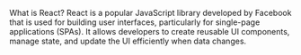 What is React?
React is a popular JavaScript library developed by Facebook that is used for building user interfaces, particularly for single-page applications (SPAs). It allows developers to create reusable UI components, manage state, and update the UI efficiently when data changes.
